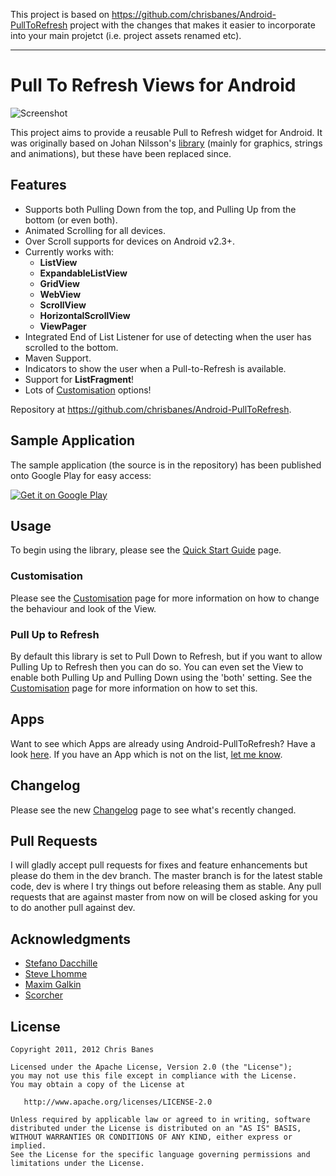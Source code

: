 This project is based on https://github.com/chrisbanes/Android-PullToRefresh project with the changes that makes it easier to incorporate into your main projetct (i.e. project assets renamed etc).

* * *

# Pull To Refresh Views for Android

![Screenshot](https://github.com/chrisbanes/Android-PullToRefresh/raw/master/header_graphic.png)

This project aims to provide a reusable Pull to Refresh widget for Android. It was originally based on Johan Nilsson's [library](https://github.com/johannilsson/android-pulltorefresh) (mainly for graphics, strings and animations), but these have been replaced since.

## Features

 * Supports both Pulling Down from the top, and Pulling Up from the bottom (or even both).
 * Animated Scrolling for all devices.
 * Over Scroll supports for devices on Android v2.3+.
 * Currently works with:
 	* **ListView**
 	* **ExpandableListView**
 	* **GridView**
 	* **WebView**
 	* **ScrollView**
 	* **HorizontalScrollView**
 	* **ViewPager**
 * Integrated End of List Listener for use of detecting when the user has scrolled to the bottom.
 * Maven Support.
 * Indicators to show the user when a Pull-to-Refresh is available.
 * Support for **ListFragment**!
 * Lots of [Customisation](https://github.com/chrisbanes/Android-PullToRefresh/wiki/Customisation) options!

Repository at <https://github.com/chrisbanes/Android-PullToRefresh>.

## Sample Application
The sample application (the source is in the repository) has been published onto Google Play for easy access:

[![Get it on Google Play](http://www.android.com/images/brand/get_it_on_play_logo_small.png)](http://play.google.com/store/apps/details?id=com.handmark.pulltorefresh.samples)

## Usage
To begin using the library, please see the [Quick Start Guide](https://github.com/chrisbanes/Android-PullToRefresh/wiki/Quick-Start-Guide) page.

### Customisation
Please see the [Customisation](https://github.com/chrisbanes/Android-PullToRefresh/wiki/Customisation) page for more information on how to change the behaviour and look of the View.

### Pull Up to Refresh
By default this library is set to Pull Down to Refresh, but if you want to allow Pulling Up to Refresh then you can do so. You can even set the View to enable both Pulling Up and Pulling Down using the 'both' setting. See the [Customisation](https://github.com/chrisbanes/Android-PullToRefresh/wiki/Customisation) page for more information on how to set this.

## Apps
Want to see which Apps are already using Android-PullToRefresh? Have a look [here](https://github.com/chrisbanes/Android-PullToRefresh/wiki/Apps). If you have an App which is not on the list, [let me know](http://www.senab.co.uk/contact/).

## Changelog
Please see the new [Changelog](https://github.com/chrisbanes/Android-PullToRefresh/wiki/Changelog) page to see what's recently changed.

## Pull Requests

I will gladly accept pull requests for fixes and feature enhancements but please do them in the dev branch. The master branch is for the latest stable code,  dev is where I try things out before releasing them as stable. Any pull requests that are against master from now on will be closed asking for you to do another pull against dev.

## Acknowledgments

* [Stefano Dacchille](https://github.com/stefanodacchille)
* [Steve Lhomme](https://github.com/robUx4)
* [Maxim Galkin](https://github.com/mgalkin)
* [Scorcher](https://github.com/Scorcher)


## License

    Copyright 2011, 2012 Chris Banes

    Licensed under the Apache License, Version 2.0 (the "License");
    you may not use this file except in compliance with the License.
    You may obtain a copy of the License at

       http://www.apache.org/licenses/LICENSE-2.0

    Unless required by applicable law or agreed to in writing, software
    distributed under the License is distributed on an "AS IS" BASIS,
    WITHOUT WARRANTIES OR CONDITIONS OF ANY KIND, either express or implied.
    See the License for the specific language governing permissions and
    limitations under the License.
